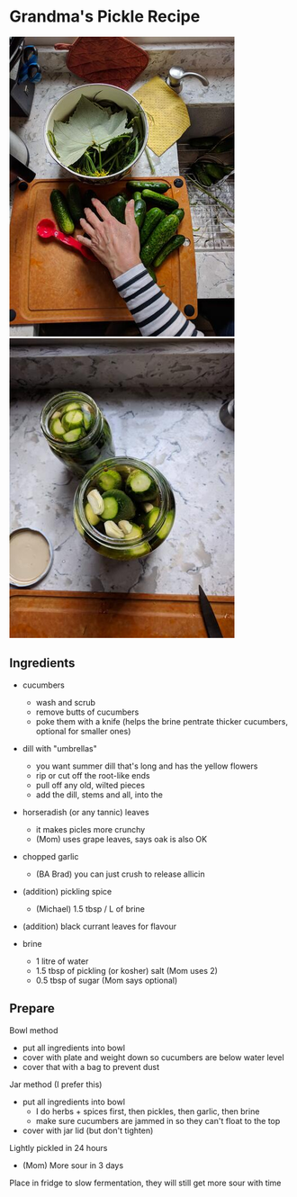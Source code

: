 # Grandma's Pickle Recipe

![in process](https://github.com/mnoukhov/notes/blob/master/pickles/process.jpg) ![done](https://github.com/mnoukhov/notes/blob/master/pickles/done.jpg)

## Ingredients
- cucumbers
    - wash and scrub
    - remove butts of cucumbers
    - poke them with a knife (helps the brine pentrate thicker cucumbers, optional for smaller ones)
- dill with "umbrellas"
    - you want summer dill that's long and has the yellow flowers
    - rip or cut off the root-like ends
    - pull off any old, wilted pieces
    - add the dill, stems and all, into the
- horseradish (or any tannic) leaves
    - it makes picles more crunchy
    - (Mom) uses grape leaves, says oak is also OK
- chopped garlic
    - (BA Brad) you can just crush to release allicin
- (addition) pickling spice
    - (Michael) 1.5 tbsp / L of brine
- (addition) black currant leaves for flavour

- brine
    - 1 litre of water
    - 1.5 tbsp of pickling (or kosher) salt (Mom uses 2)
    - 0.5 tbsp of sugar (Mom says optional)


## Prepare
Bowl method
- put all ingredients into bowl
- cover with plate and weight down so cucumbers are below water level
- cover that with a bag to prevent dust

Jar method (I prefer this)
- put all ingredients into bowl
    - I do herbs + spices first, then pickles, then garlic, then brine
    - make sure cucumbers are jammed in so they can't float to the top
- cover with jar lid (but don't tighten)

Lightly pickled in 24 hours
- (Mom) More sour in 3 days

Place in fridge to slow fermentation, they will still get more sour with time
